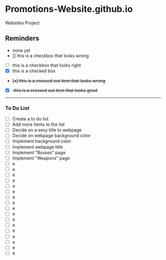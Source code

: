 # Promotions-Website.github.io
Websites Project 

## Reminders
- none yet
- [] this is a checkbox that looks wrong
- [ ] this is a checkbox that looks right
- [x] this is a checked box
- <del> [x] this is a crossed out item that looks wrong </del>
- [x] <del> this is a crossed out item that looks good </del>
---
### To Do List
- [ ] Create a to do list
- [ ] Add more items to the list
- [ ] Decide on a sexy title to webpage 
- [ ] Decide on webpage background color
- [ ] Implement background color
- [ ] Implement webpage title 
- [ ] Implement "Bosses" page
- [ ] Implement "Weapons" page
- [ ] e
- [ ] e
- [ ] e 
- [ ] e 
- [ ] e 
- [ ] e
- [ ] e
- [ ] e
- [ ] e
- [ ] e
- [ ] e
- [ ] e
- [ ] e
- [ ] e
- [ ] e
- [ ] e
- [ ] e